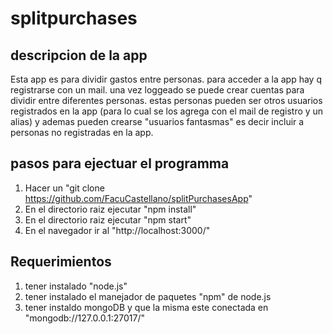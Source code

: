 # splitpurchases
## descripcion de la app
Esta app es para dividir gastos entre personas.
para acceder a la app hay q registrarse con un mail.
una vez loggeado se puede crear cuentas para dividir entre diferentes personas.
estas personas pueden ser otros usuarios registrados en la app (para lo cual se los agrega con el mail de registro y un alias)
y ademas pueden crearse "usuarios fantasmas" es decir incluir a personas no registradas en la app.


## pasos para ejectuar el programma
1. Hacer un "git clone  https://github.com/FacuCastellano/splitPurchasesApp"
2. En el directorio raiz  ejecutar "npm install"
3. En el directorio raiz  ejecutar "npm start"
4. En el navegador ir al "http://localhost:3000/"

## Requerimientos
1. tener instalado "node.js"
2. tener instalado el manejador de paquetes "npm" de node.js
3. tener instaldo mongoDB y que la misma este conectada en "mongodb://127.0.0.1:27017/"